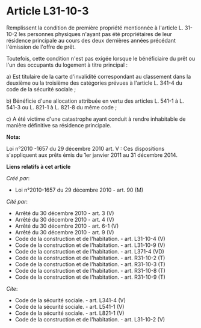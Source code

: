 # Article L31-10-3

Remplissent la condition de première propriété mentionnée à l'article L. 31-10-2 les personnes physiques n'ayant pas été
propriétaires de leur résidence principale au cours des deux dernières années précédant l'émission de l'offre de prêt. 

Toutefois, cette condition n'est pas exigée lorsque le bénéficiaire du prêt ou l'un des occupants du logement à titre
principal : 

a) Est titulaire de la carte d'invalidité correspondant au classement dans la deuxième ou la troisième des catégories prévues
à l'article L. 341-4 du code de la sécurité sociale ; 

b) Bénéficie d'une allocation attribuée en vertu des articles L. 541-1 à L. 541-3 ou L. 821-1 à L. 821-8 du même code ; 

c) A été victime d'une catastrophe ayant conduit à rendre inhabitable de manière définitive sa résidence principale.

**Nota:**

Loi n°2010 -1657 du 29 décembre 2010 art. V : Ces dispositions s'appliquent aux prêts émis du 1er janvier 2011 au 31 décembre
2014.

**Liens relatifs à cet article**

_Créé par_:

  - Loi n°2010-1657 du 29 décembre 2010 - art. 90 (M)

_Cité par_:

  - Arrêté du 30 décembre 2010 - art. 3 (V)
  - Arrêté du 30 décembre 2010 - art. 4 (V)
  - Arrêté du 30 décembre 2010 - art. 6-1 (V)
  - Arrêté du 30 décembre 2010 - art. 9 (V)
  - Code de la construction et de l'habitation. - art. L31-10-4 (V)
  - Code de la construction et de l'habitation. - art. L31-10-9 (V)
  - Code de la construction et de l'habitation. - art. L371-4 (VD)
  - Code de la construction et de l'habitation. - art. R31-10-2 (T)
  - Code de la construction et de l'habitation. - art. R31-10-3 (T)
  - Code de la construction et de l'habitation. - art. R31-10-8 (T)
  - Code de la construction et de l'habitation. - art. R31-10-9 (T)

_Cite_:

  - Code de la sécurité sociale. - art. L341-4 (V)
  - Code de la sécurité sociale. - art. L541-1 (V)
  - Code de la sécurité sociale. - art. L821-1 (V)
  - Code de la construction et de l'habitation. - art. L31-10-2 (V)

